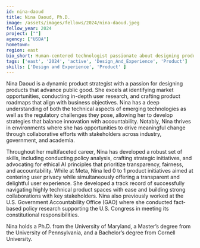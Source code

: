 ```yaml
---
id: nina-daoud
title: Nina Daoud, Ph.D.
image: /assets/images/fellows/2024/nina-daoud.jpeg
fellow_year: 2024
project: [""]
agency: ["USDA"]
hometown: 
region: east
bio_short: Human-centered technologist passionate about designing products that advance the public good. 
tags: ['east', '2024', 'active', 'Design_And_Experience', 'Product']
skills: ['Design and Experience', 'Product' ]
---
```

Nina Daoud is a dynamic product strategist with a passion for designing products that advance public good. She excels at identifying market opportunities, conducting in-depth user research, and crafting product roadmaps that align with business objectives. Nina has a deep understanding of both the technical aspects of emerging technologies as well as the regulatory challenges they pose, allowing her to develop strategies that balance innovation with accountability. Notably, Nina thrives in environments where she has opportunities to drive meaningful change through collaborative efforts with stakeholders across industry, government, and academia. 

Throughout her multifaceted career, Nina has developed a robust set of skills, including conducting policy analysis, crafting strategic initiatives, and advocating for ethical AI principles that prioritize transparency, fairness, and accountability. While at Meta, Nina led 0 to 1 product initiatives aimed at centering user privacy while simultaneously offering a transparent and delightful user experience. She developed a track record of successfully navigating highly technical product spaces with ease and building strong collaborations with key stakeholders. Nina also previously worked at the U.S. Government Accountability Office (GAO) where she conducted fact-based policy research supporting the U.S. Congress in meeting its constitutional responsibilities.

Nina holds a Ph.D. from the University of Maryland, a Master’s degree from the University of Pennsylvania, and a Bachelor’s degree from Cornell University.